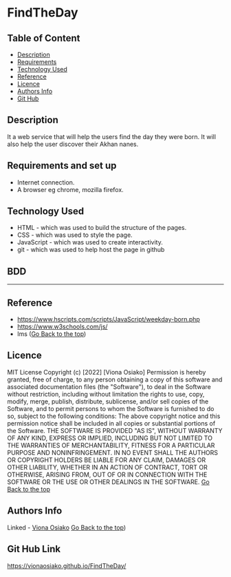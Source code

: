 # FindTheDay

## Table of Content

+ [Description](#description)
+ [Requirements](#requirements)
+ [Technology Used](#technology-used)
+ [Reference](#reference)
+ [Licence](#licence)
+ [Authors Info](#author-Info)
+ [Git Hub](#Git-Hub)
## Description
<p>It a web service that will help the users find the day they were born. It will also help the user discover their Akhan nanes.</p>

## Requirements and set up
* Internet connection.
* A browser eg chrome, mozilla firefox.
## Technology Used
* HTML - which was used to build the structure of the pages.
* CSS - which was used to style the page.
* JavaScript - which was used to create interactivity.
* git - which was used to help host the page in github
## BDD
--------------------
## Reference
* https://www.hscripts.com/scripts/JavaScript/weekday-born.php
* https://www.w3schools.com/js/
* lms
([Go Back to the top](#description))
## Licence
MIT License
Copyright (c) [2022] [Viona Osiako]
Permission is hereby granted, free of charge, to any person obtaining a copy
of this software and associated documentation files (the "Software"), to deal
in the Software without restriction, including without limitation the rights
to use, copy, modify, merge, publish, distribute, sublicense, and/or sell
copies of the Software, and to permit persons to whom the Software is
furnished to do so, subject to the following conditions:
The above copyright notice and this permission notice shall be included in all
copies or substantial portions of the Software.
THE SOFTWARE IS PROVIDED "AS IS", WITHOUT WARRANTY OF ANY KIND, EXPRESS OR
IMPLIED, INCLUDING BUT NOT LIMITED TO THE WARRANTIES OF MERCHANTABILITY,
FITNESS FOR A PARTICULAR PURPOSE AND NONINFRINGEMENT. IN NO EVENT SHALL THE
AUTHORS OR COPYRIGHT HOLDERS BE LIABLE FOR ANY CLAIM, DAMAGES OR OTHER
LIABILITY, WHETHER IN AN ACTION OF CONTRACT, TORT OR OTHERWISE, ARISING FROM,
OUT OF OR IN CONNECTION WITH THE SOFTWARE OR THE USE OR OTHER DEALINGS IN THE
SOFTWARE.
[Go Back to the top]((#description))
## Authors Info
Linked - [Viona Osiako](https://www.linkedin.com/in/viona-osiako-54094a170)
[Go Back to the top](#description))

## Git Hub Link
https://vionaosiako.github.io/FindTheDay/